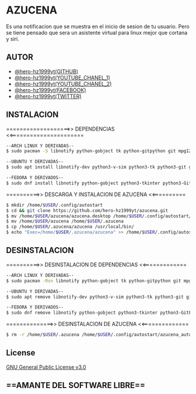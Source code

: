 
# AZUCENA

Es una notificacion que se muestra en el inicio de sesion de tu usuario.
Pero se tiene pensado que sera un asistente virtual para linux mejor que cortana y siri.




## AUTOR

- [@hero-hz1999yt(GITHUB)](https://www.github.com/hero-hz1999yt)
- [@hero-hz1999yt(YOUTUBE_CHANEL_1)](https://www.youtube.com/@erik87373)
- [@hero-hz1999yt(YOUTUBE_CHANEL_2)](https://www.youtube.com/@hero-linux)
- [@hero-hz1999yt(FACEBOOK)](https://www.facebook.com/hero.hz1999yt/)
- [@hero-hz1999yt(TWITTER)](https://twitter.com/ErikAlbertoRod3)
## INSTALACION
===================>> DEPENDENCIAS <<======================
```bash
--ARCH LINUX Y DERIVADAS--
$ sudo pacman -S libnotify python-gobject tk python-gitpython git mpg123

--UBUNTU Y DERIVADAS--
$ sudo apt install libnotify-dev python3-v-sim python3-tk python3-git git mpg123

--FEDORA Y DERIVADOS--
$ sudo dnf install libnotify python-gobject python3-tkinter python3-GitPython git mpg123
```
==========>> DESCARGA Y INSTALACION DE AZUCENA <<==========
```bash
$ mkdir /home/$USER/.config/autostart
$ cd && git clone https://github.com/hero-hz1999yt/azucena.git
$ mv /home/$USER/azucena/azucena.desktop /home/$USER/.config/autostart/
$ mv /home/$USER/azucena /home/$USER/.azucena
$ cp /home/$USER/.azucena/azucena /usr/local/bin/
$ echo "Exec=/home/$USER/.azucena/azucena" >> /home/$USER/.config/autostart/azucena.desktop
```

## DESINSTALACION
==========>> DESINSTALACION DE DEPENDENCIAS <<=============
```bash
--ARCH LINUX Y DERIVADAS--
$ sudo pacman -Rsn libnotify python-gobject tk python-gitpython git mpg123

--UBUNTU Y DERIVADAS--
$ sudo apt remove libnotify-dev python3-v-sim python3-tk python3-git git mpg123

--FEDORA Y DERIVADOS--
$ sudo dnf remove libnotify python-gobject python3-tkinter python3-GitPython git mpg123
```
==============>> DESINSTALACION DE AZUCENA <<==============
```bash
$ rm -r /home/$USER/.azucena /home/$USER/.config/autostart/azucena_autostart.desktop
```
## License

[GNU General Public License v3.0](https://choosealicense.com/licenses/gpl-3.0/)


## ==AMANTE DEL SOFTWARE LIBRE==
